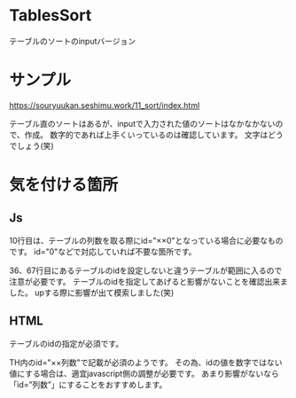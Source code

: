 # TablesSort
テーブルのソートのinputバージョン

# サンプル
https://souryuukan.seshimu.work/11_sort/index.html

テーブル直のソートはあるが、inputで入力された値のソートはなかなかないので、作成。
数字的であれば上手くいっているのは確認しています。
文字はどうでしょう(笑)

# 気を付ける箇所
## Js
10行目は、テーブルの列数を取る際にid="××0"となっている場合に必要なものです。
id="0"などで対応していれば不要な箇所です。

36、67行目にあるテーブルのidを設定しないと違うテーブルが範囲に入るので注意が必要です。
テーブルのidを指定してあげると影響がないことを確認出来ました。
upする際に影響が出て模索しました(笑)

## HTML
テーブルのidの指定が必須です。

TH内のid="××列数"で記載が必須のようです。
その為、idの値を数字ではない値にする場合は、適宜javascript側の調整が必要です。
あまり影響がないなら「id=”列数”」にすることをおすすめします。


